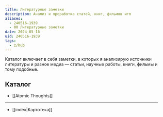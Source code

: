 ```yaml
---
title: Литературные заметки
description: Анализ и проработка статей, книг, фильмов итп
aliases:
  - 240516-1939
  - 00 Литературные заметки
date: 2024-05-16
uid: 240516-1939
tags:
  - z/hub
---
```


Каталог включает в себя заметки, в которых я анализирую источники литературы и разное медиа — статьи, научные работы, книги, фильмы и тому подобные.

## Каталог

- [[Atomic Thoughts]]

---

- [[index|Картотека]]
